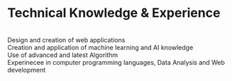 # Technical Knowledge & Experience
<br>Design and creation of web applications
<br>Creation and application of machine learning and AI knowledge
<br>Use of advanced and latest Algorithm
<br>Experinecee in computer programming languages, Data Analysis and Web development
